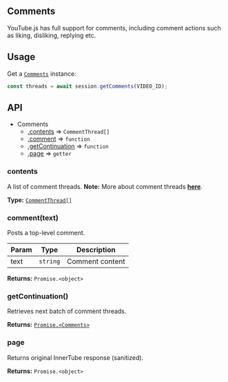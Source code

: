 ## Comments
YouTube.js has full support for comments, including comment actions such as liking, disliking, replying etc.

## Usage
Get a [`Comments`](../../lib/parser/contents/youtube/Comments.js) instance:

```js
const threads = await session.getComments(VIDEO_ID);
```

## API
* Comments
  * [.contents](#commentthread) ⇒ `CommentThread[]`
  * [.comment](#comment) ⇒ `function`
  * [.getContinuation](#getc) ⇒ `function`
  * [.page](#page) ⇒ `getter`

<a name="commentthread"></a>
### contents
A list of comment threads. **Note:** More about comment threads [**here**](./CommentThread.md).

**Type:** [`CommentThread[]`](../../lib/parser/contents/classes/CommentThread.js)

<a name="comment"></a>
### comment(text)
Posts a top-level comment.

| Param | Type | Description |
| --- | --- | --- |
| text | `string` | Comment content |

**Returns:** `Promise.<object>`

<a name="getc"></a>
### getContinuation()
Retrieves next batch of comment threads.

**Returns:** [`Promise.<Comments>`](../../lib/parser/youtube/Comments.js)

<a name="page"></a>
### page
Returns original InnerTube response (sanitized).

**Returns:** `Promise.<object>`